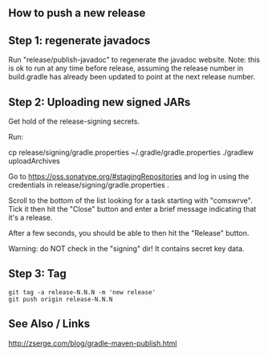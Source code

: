 
## How to push a new release

## Step 1: regenerate javadocs

Run "release/publish-javadoc" to regenerate the javadoc website.
Note: this is ok to run at any time before release, assuming the
release number in build.gradle has already been updated to point
at the next release number.


## Step 2: Uploading new signed JARs

Get hold of the release-signing secrets.

Run:

  cp release/signing/gradle.properties ~/.gradle/gradle.properties
  ./gradlew uploadArchives

Go to https://oss.sonatype.org/#stagingRepositories and log in using
the credentials in release/signing/gradle.properties .

Scroll to the bottom of the list looking for a task starting with
"comswrve".  Tick it then hit the "Close" button and enter a brief
message indicating that it's a release.

After a few seconds, you should be able to then hit the "Release" button.

Warning: do NOT check in the "signing" dir!  It contains secret key data.


## Step 3: Tag

    git tag -a release-N.N.N -m 'new release'
    git push origin release-N.N.N


## See Also / Links

http://zserge.com/blog/gradle-maven-publish.html
